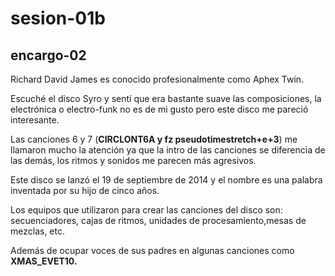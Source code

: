 # sesion-01b

## encargo-02

Richard David James es conocido profesionalmente como Aphex Twin.

Escuché el disco Syro y sentí que era bastante suave las composiciones, la electrónica o electro-funk no es de mi gusto pero este disco me pareció interesante.

Las canciones 6 y 7 (**CIRCLONT6A y fz pseudotimestretch+e+3**) me llamaron mucho la atención ya que la intro de las canciones se diferencia de las demás, los ritmos y sonidos me parecen más agresivos.

Este disco se lanzó el 19 de septiembre de 2014 y el nombre es una palabra inventada por su hijo de cinco años.

Los equipos que utilizaron para crear las canciones del disco son: secuenciadores, cajas de ritmos, unidades de procesamiento,mesas de mezclas, etc.

Además de ocupar voces de sus padres en algunas canciones como **XMAS_EVET10.**
